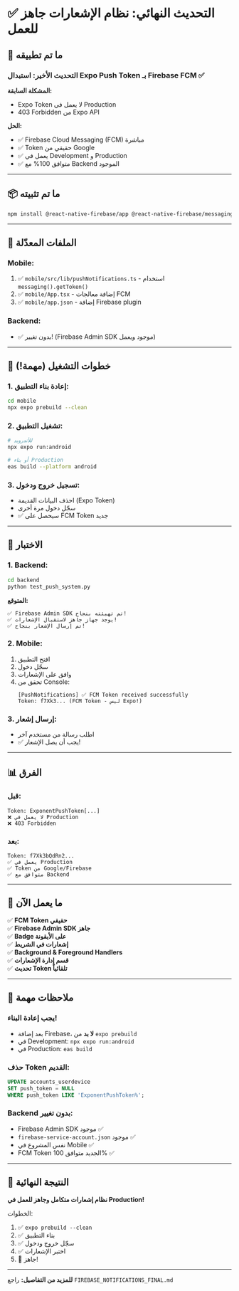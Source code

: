 # ✅ التحديث النهائي: نظام الإشعارات جاهز للعمل

## 🎯 ما تم تطبيقه

### التحديث الأخير: استبدال Expo Push Token بـ Firebase FCM ✅

**المشكلة السابقة:**
- Expo Token لا يعمل في Production
- 403 Forbidden من Expo API

**الحل:**
- ✅ Firebase Cloud Messaging (FCM) مباشرة
- ✅ Token حقيقي من Google
- ✅ يعمل في Development و Production
- ✅ متوافق 100% مع Backend الموجود

---

## 📦 ما تم تثبيته

```bash
npm install @react-native-firebase/app @react-native-firebase/messaging
```

---

## 🔧 الملفات المعدّلة

### Mobile:
1. ✅ `mobile/src/lib/pushNotifications.ts` - استخدام `messaging().getToken()`
2. ✅ `mobile/App.tsx` - إضافة معالجات FCM
3. ✅ `mobile/app.json` - إضافة Firebase plugin

### Backend:
- ✅ بدون تغيير! (Firebase Admin SDK موجود ويعمل)

---

## 🚀 خطوات التشغيل (مهمة!)

### 1. إعادة بناء التطبيق:
```bash
cd mobile
npx expo prebuild --clean
```

### 2. تشغيل التطبيق:
```bash
# للأندرويد
npx expo run:android

# أو بناء Production
eas build --platform android
```

### 3. تسجيل خروج ودخول:
- احذف البيانات القديمة (Expo Token)
- سجّل دخول مرة أخرى
- ✅ سيحصل على FCM Token جديد

---

## 🧪 الاختبار

### 1. Backend:
```bash
cd backend
python test_push_system.py
```

**المتوقع:**
```
✅ Firebase Admin SDK تم تهيئته بنجاح!
✅ يوجد جهاز جاهز لاستقبال الإشعارات!
✅ تم إرسال الإشعار بنجاح!
```

### 2. Mobile:
1. افتح التطبيق
2. سجّل دخول
3. وافق على الإشعارات
4. تحقق من Console:
   ```
   [PushNotifications] ✅ FCM Token received successfully
   Token: f7Xk3... (FCM Token - ليس Expo!)
   ```

### 3. إرسال إشعار:
- اطلب رسالة من مستخدم آخر
- ✅ يجب أن يصل الإشعار!

---

## 📊 الفرق

### قبل:
```
Token: ExponentPushToken[...]
❌ لا يعمل في Production
❌ 403 Forbidden
```

### بعد:
```
Token: f7Xk3bQdRn2...
✅ يعمل في Production
✅ Token من Google/Firebase
✅ متوافق مع Backend
```

---

## 🎯 ما يعمل الآن

✅ **FCM Token حقيقي**  
✅ **Firebase Admin SDK جاهز**  
✅ **Badge على الأيقونة**  
✅ **إشعارات في الشريط**  
✅ **Background & Foreground Handlers**  
✅ **قسم إدارة الإشعارات**  
✅ **تحديث Token تلقائياً**  

---

## 📝 ملاحظات مهمة

### يجب إعادة البناء!
- بعد إضافة Firebase، **لا بد** من `expo prebuild`
- في Development: `npx expo run:android`
- في Production: `eas build`

### حذف Token القديم:
```sql
UPDATE accounts_userdevice 
SET push_token = NULL 
WHERE push_token LIKE 'ExponentPushToken%';
```

### Backend بدون تغيير:
- Firebase Admin SDK موجود ✅
- `firebase-service-account.json` موجود ✅
- نفس المشروع في Mobile ✅
- FCM Token الجديد متوافق 100% ✅

---

## 🎉 النتيجة النهائية

**نظام إشعارات متكامل وجاهز للعمل في Production!**

الخطوات:
1. ✅ `expo prebuild --clean`
2. ✅ بناء التطبيق
3. ✅ سجّل خروج ودخول
4. ✅ اختبر الإشعارات
5. 🎉 جاهز!

---

**للمزيد من التفاصيل:** راجع `FIREBASE_NOTIFICATIONS_FINAL.md`

